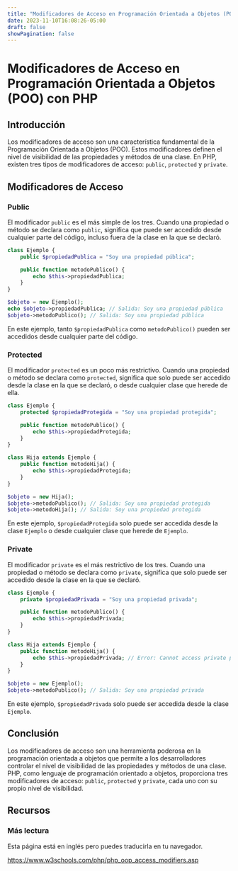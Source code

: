 ```yaml
---
title: "Modificadores de Acceso en Programación Orientada a Objetos (POO) con PHP"
date: 2023-11-10T16:08:26-05:00
draft: false
showPagination: false
---
```


# Modificadores de Acceso en Programación Orientada a Objetos (POO) con PHP

## Introducción

Los modificadores de acceso son una característica fundamental de la Programación Orientada a Objetos (POO). Estos modificadores definen el nivel de visibilidad de las propiedades y métodos de una clase. En PHP, existen tres tipos de modificadores de acceso: `public`, `protected` y `private`.

## Modificadores de Acceso

### Public

El modificador `public` es el más simple de los tres. Cuando una propiedad o método se declara como `public`, significa que puede ser accedido desde cualquier parte del código, incluso fuera de la clase en la que se declaró.

```php
class Ejemplo {
    public $propiedadPublica = "Soy una propiedad pública";

    public function metodoPublico() {
        echo $this->propiedadPublica;
    }
}

$objeto = new Ejemplo();
echo $objeto->propiedadPublica; // Salida: Soy una propiedad pública
$objeto->metodoPublico(); // Salida: Soy una propiedad pública
```

En este ejemplo, tanto `$propiedadPublica` como `metodoPublico()` pueden ser accedidos desde cualquier parte del código.

### Protected

El modificador `protected` es un poco más restrictivo. Cuando una propiedad o método se declara como `protected`, significa que solo puede ser accedido desde la clase en la que se declaró, o desde cualquier clase que herede de ella.

```php
class Ejemplo {
    protected $propiedadProtegida = "Soy una propiedad protegida";

    public function metodoPublico() {
        echo $this->propiedadProtegida;
    }
}

class Hija extends Ejemplo {
    public function metodoHija() {
        echo $this->propiedadProtegida;
    }
}

$objeto = new Hija();
$objeto->metodoPublico(); // Salida: Soy una propiedad protegida
$objeto->metodoHija(); // Salida: Soy una propiedad protegida
```

En este ejemplo, `$propiedadProtegida` solo puede ser accedida desde la clase `Ejemplo` o desde cualquier clase que herede de `Ejemplo`.

### Private

El modificador `private` es el más restrictivo de los tres. Cuando una propiedad o método se declara como `private`, significa que solo puede ser accedido desde la clase en la que se declaró.

```php
class Ejemplo {
    private $propiedadPrivada = "Soy una propiedad privada";

    public function metodoPublico() {
        echo $this->propiedadPrivada;
    }
}

class Hija extends Ejemplo {
    public function metodoHija() {
        echo $this->propiedadPrivada; // Error: Cannot access private property Ejemplo::$propiedadPrivada
    }
}

$objeto = new Ejemplo();
$objeto->metodoPublico(); // Salida: Soy una propiedad privada
```

En este ejemplo, `$propiedadPrivada` solo puede ser accedida desde la clase `Ejemplo`.

## Conclusión

Los modificadores de acceso son una herramienta poderosa en la programación orientada a objetos que permite a los desarrolladores controlar el nivel de visibilidad de las propiedades y métodos de una clase. PHP, como lenguaje de programación orientado a objetos, proporciona tres modificadores de acceso: `public`, `protected` y `private`, cada uno con su propio nivel de visibilidad.

## Recursos

### Más lectura

Esta página está en inglés pero puedes traducirla en tu navegador.

https://www.w3schools.com/php/php_oop_access_modifiers.asp